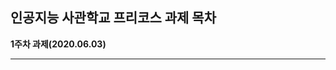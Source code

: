 인공지능 사관학교 프리코스 과제 목차
--------------------------------------------------

**1주차 과제(2020.06.03)**

--------------------------------------------------
